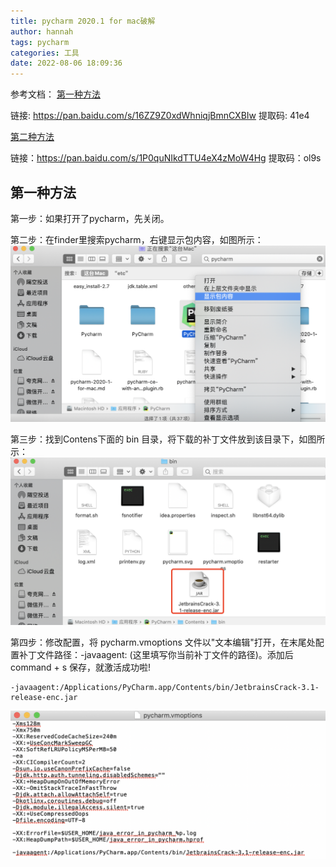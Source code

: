 ```yaml
---
title: pycharm 2020.1 for mac破解
author: hannah
tags: pycharm
categories: 工具
date: 2022-08-06 18:09:36
---
```



参考文档：
[第一种方法](http://t.zoukankan.com/DI-DIAO-p-12588658.html)

链接: https://pan.baidu.com/s/16ZZ9Z0xdWhniqjBmnCXBIw     提取码: 41e4

[第二种方法](https://www.cnblogs.com/ami-miao/p/15419419.html)

链接：https://pan.baidu.com/s/1P0quNIkdTTU4eX4zMoW4Hg 提取码：ol9s

## 第一种方法

第一步：如果打开了pycharm，先关闭。

第二步：在finder里搜索pycharm，右键显示包内容，如图所示：
![右键显示包内容](/images/pycharm-2020-1-for-mac/pycharm.png)

第三步：找到Contens下面的 bin 目录，将下载的补丁文件放到该目录下，如图所示：
![补丁文件](/images/pycharm-2020-1-for-mac/补丁文件.png)

第四步：修改配置，将 pycharm.vmoptions 文件以"文本编辑"打开，在末尾处配置补丁文件路径：-javaagent: (这里填写你当前补丁文件的路径)。添加后command + s 保存，就激活成功啦!
```
-javaagent:/Applications/PyCharm.app/Contents/bin/JetbrainsCrack-3.1-release-enc.jar
```
![修改配置](/images/pycharm-2020-1-for-mac/修改配置.png)